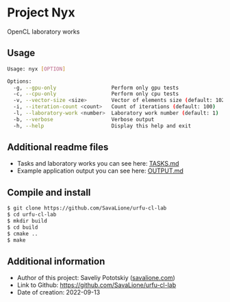 # Project Nyx
OpenCL laboratory works

## Usage
```sh
Usage: nyx [OPTION]

Options:
  -g, --gpu-only                  Perform only gpu tests
  -c, --cpu-only                  Perform only cpu tests
  -v, --vector-size <size>        Vector of elements size (default: 102400000)
  -i, --iteration-count <count>   Count of iterations (default: 100)
  -l, --laboratory-work <number>  Laboratory work number (default: 1)
  -b, --verbose                   Verbose output
  -h, --help                      Display this help and exit
```

## Additional readme files
* Tasks and laboratory works you can see here: [TASKS.md](TASKS.md)
* Example application output you can see here: [OUTPUT.md](OUTPUT.md)

## Compile and install
```sh
$ git clone https://github.com/SavaLione/urfu-cl-lab
$ cd urfu-cl-lab
$ mkdir build
$ cd build
$ cmake ..
$ make
```

## Additional information
* Author of this project: Saveliy Pototskiy ([savalione.com](https://savalione.com))
* Link to Github: https://github.com/SavaLione/urfu-cl-lab
* Date of creation: 2022-09-13